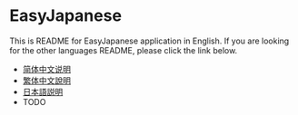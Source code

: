 # EasyJapanese
This is README for EasyJapanese application in English.
If you are looking for the other languages README, please click the link below.


- [简体中文说明](README_zh.md)
- [繁体中文說明](README_zhT.md)
- [日本語説明](README_jp.md)
- TODO
